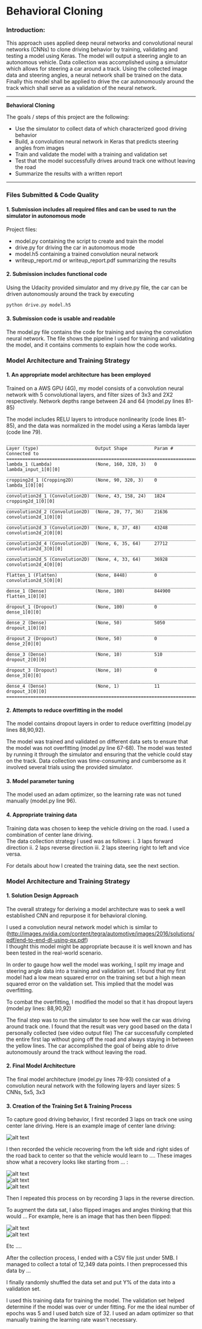 # **Behavioral Cloning**


### Introduction:
This approach uses applied deep neural networks and convolutional neural networks (CNNs) to clone driving behavior by training,
validating and testing a model using Keras. The model will output a steering angle to an autonomous vehicle. Data collection was
accomplished using a simulator which allows for steering a car around a track. Using the collected image data and steering angles,
a neural network shall be trained on the data. Finally this model shall be applied to drive the car autonomously around the track
which shall serve as a validation of the neural network.


---

**Behavioral Cloning**

The goals / steps of this project are the following:
* Use the simulator to collect data of which characterized good driving behavior
* Build, a convolution neural network in Keras that predicts steering angles from images
* Train and validate the model with a training and validation set
* Test that the model successfully drives around track one without leaving the road
* Summarize the results with a written report


[//]: # (Image References)

[image1]: ./examples/placeholder.png "Model Visualization"
[image2]: ./examples/placeholder.png "Grayscaling"
[image3]: ./examples/placeholder_small.png "Recovery Image"
[image4]: ./examples/placeholder_small.png "Recovery Image"
[image5]: ./examples/placeholder_small.png "Recovery Image"
[image6]: ./examples/placeholder_small.png "Normal Image"
[image7]: ./examples/placeholder_small.png "Flipped Image"

---
### Files Submitted & Code Quality

#### 1. Submission includes all required files and can be used to run the simulator in autonomous mode

Project files:
* model.py containing the script to create and train the model
* drive.py for driving the car in autonomous mode
* model.h5 containing a trained convolution neural network
* writeup_report.md or writeup_report.pdf summarizing the results

#### 2. Submission includes functional code
Using the Udacity provided simulator and my drive.py file, the car can be driven autonomously around the track by executing
```sh
python drive.py model.h5
```

#### 3. Submission code is usable and readable

The model.py file contains the code for training and saving the convolution neural network.
The file shows the pipeline I used for training and validating the model, and it
contains comments to explain how the code works.

### Model Architecture and Training Strategy

#### 1. An appropriate model architecture has been employed

Trained on a AWS GPU (4G), my model consists of a convolution neural network with 5 convolutional layers, and filter sizes of 3x3 and 2X2 respectively.
Network depths range between 24 and 64 (model.py lines 81-85)

The model includes RELU layers to introduce nonlinearity (code lines 81-85), and the data was normalized in the model using a Keras lambda layer (code line 79).

    ____________________________________________________________________________________________________
    Layer (type)                     Output Shape          Param #     Connected to
    ====================================================================================================
    lambda_1 (Lambda)                (None, 160, 320, 3)   0           lambda_input_1[0][0]
    ____________________________________________________________________________________________________
    cropping2d_1 (Cropping2D)        (None, 90, 320, 3)    0           lambda_1[0][0]
    ____________________________________________________________________________________________________
    convolution2d_1 (Convolution2D)  (None, 43, 158, 24)   1824        cropping2d_1[0][0]
    ____________________________________________________________________________________________________
    convolution2d_2 (Convolution2D)  (None, 20, 77, 36)    21636       convolution2d_1[0][0]
    ____________________________________________________________________________________________________
    convolution2d_3 (Convolution2D)  (None, 8, 37, 48)     43248       convolution2d_2[0][0]
    ____________________________________________________________________________________________________
    convolution2d_4 (Convolution2D)  (None, 6, 35, 64)     27712       convolution2d_3[0][0]
    ____________________________________________________________________________________________________
    convolution2d_5 (Convolution2D)  (None, 4, 33, 64)     36928       convolution2d_4[0][0]
    ____________________________________________________________________________________________________
    flatten_1 (Flatten)              (None, 8448)          0           convolution2d_5[0][0]
    ____________________________________________________________________________________________________
    dense_1 (Dense)                  (None, 100)           844900      flatten_1[0][0]
    ____________________________________________________________________________________________________
    dropout_1 (Dropout)              (None, 100)           0           dense_1[0][0]
    ____________________________________________________________________________________________________
    dense_2 (Dense)                  (None, 50)            5050        dropout_1[0][0]
    ____________________________________________________________________________________________________
    dropout_2 (Dropout)              (None, 50)            0           dense_2[0][0]
    ____________________________________________________________________________________________________
    dense_3 (Dense)                  (None, 10)            510         dropout_2[0][0]
    ____________________________________________________________________________________________________
    dropout_3 (Dropout)              (None, 10)            0           dense_3[0][0]
    ____________________________________________________________________________________________________
    dense_4 (Dense)                  (None, 1)             11          dropout_3[0][0]
    ====================================================================================================

#### 2. Attempts to reduce overfitting in the model

The model contains dropout layers in order to reduce overfitting (model.py lines 88,90,92).

The model was trained and validated on different data sets to ensure that the model was not overfitting (model.py line 67-68). The model was tested by running it through the simulator and ensuring that the vehicle could stay on the track.  Data collection was time-consuming and cumbersome as it involved several trials using the provided simulator.

#### 3. Model parameter tuning

The model used an adam optimizer, so the learning rate was not tuned manually (model.py line 96).

#### 4. Appropriate training data

Training data was chosen to keep the vehicle driving on the road. I used a combination of center lane driving.  
The data collection strategy I used was as follows:
  i.  3 laps forward direction
  ii. 2 laps reverse direction
  iii. 2 laps steering right to left and vice versa.  

For details about how I created the training data, see the next section.

### Model Architecture and Training Strategy

#### 1. Solution Design Approach

The overall strategy for deriving a model architecture was to seek a well established CNN and repurpose it for behavioral cloning.  

I used a convolution neural network model which is similar to (http://images.nvidia.com/content/tegra/automotive/images/2016/solutions/pdf/end-to-end-dl-using-px.pdf)  
I thought this model might be appropriate because it is well known and has been tested in the real-world scenario.

In order to gauge how well the model was working, I split my image and steering angle data into a training and validation set.
I found that my first model had a low mean squared error on the training set but a high mean squared error on the validation set.
This implied that the model was overfitting.

To combat the overfitting, I modified the model so that it has dropout layers (model.py lines:  88,90,92)


The final step was to run the simulator to see how well the car was driving around track one. I found that the result was very good based
on the data I personally collected (see video output file)
The car successfully completed the entire first lap without going off the road and always staying in between the yellow lines.
The car accomplished the goal of being able to drive autonomously around the track without leaving the road.

#### 2. Final Model Architecture

The final model architecture (model.py lines 78-93) consisted of a convolution neural network with the following layers and layer sizes:
5 CNNs, 5x5, 3x3

#### 3. Creation of the Training Set & Training Process

To capture good driving behavior, I first recorded 3 laps on track one using center lane driving. Here is an example image of center lane driving:

![alt text][image2]

I then recorded the vehicle recovering from the left side and right sides of the road back to center so that the vehicle would learn to .... These images show what a recovery looks like starting from ... :

![alt text](../images/2018_03_01_00_42_32_314.jpg)   
![alt text](/images/2018_03_01_00_42_32_314.jpg)                                
![alt text](/images/2018_03_01_00_42_32_314.jpg)                                 

Then I repeated this process on by recording 3 laps in the reverse direction.

To augment the data sat, I also flipped images and angles thinking that this would ... For example, here is an image that has then been flipped:

![alt text](/images/2018_03_01_00_42_32_314.jpg)                                
![alt text](/images/2018_03_01_00_42_32_314.jpg)                                  

Etc ....

After the collection process, I ended with a CSV file just under 5MB.  I managed to collect a total of 12,349 data points.
I then preprocessed this data by ...

I finally randomly shuffled the data set and put Y% of the data into a validation set.

I used this training data for training the model. The validation set helped determine if the model was over or under fitting.
For me the ideal number of epochs was  5 and I used  batch size of 32.  I used an adam optimizer so that manually training
the learning rate wasn't necessary.
